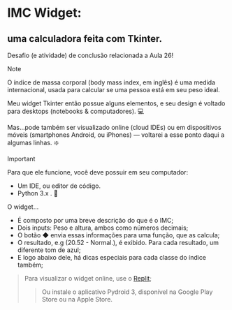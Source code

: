 # IMC Widget:
## uma calculadora feita com Tkinter.

Desafio (e atividade) de conclusão relacionada a Aula 26!

> [!NOTE]
> O índice de massa corporal (body mass index, em inglês) é uma medida internacional, usada para calcular se uma pessoa está em seu peso ideal.

Meu widget Tkinter então possue alguns elementos, e seu design é voltado para desktops (notebooks & computadores). 💻

Mas...pode também ser visualizado online (cloud IDEs) ou em dispositivos móveis (smartphones Android, ou iPhones) — voltarei a esse ponto daqui a algumas linhas. :sparkle:

> [!IMPORTANT]
> Para que ele funcione, você deve possuir em seu computador:
> - Um IDE, ou editor de código.
> - Python 3.x . 🐍


O widget...
- É composto por uma breve descrição do que é o IMC;
- Dois inputs: Peso e altura, ambos como números decimais;
- O botão ◆ envia essas informações para uma função, que as calcula;
- O resultado, e.g  (20.52 - Normal.), é exibido. Para cada resultado, um diferente tom de azul;
- E logo abaixo dele, há dicas especiais para cada classe do índice também;

> Para visualizar o widget online, use o [Replit](https://replit.com/@niicghost/IMC-with-Tkinter#main.py);
> > Ou instale o aplicativo Pydroid 3, disponível na Google Play Store ou na Apple Store.
